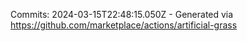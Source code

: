 Commits: 2024-03-15T22:48:15.050Z - Generated via https://github.com/marketplace/actions/artificial-grass
<br>
